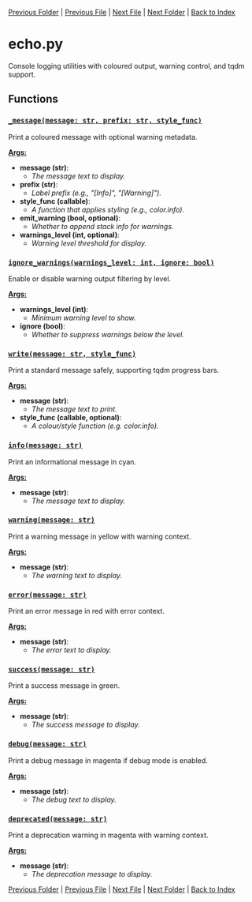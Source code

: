[Previous Folder](../tools/update_icons.md) | [Previous File](color.md) | [Next File](lua_helper.md) | [Next Folder](../vehicles/vehicle_article.md) | [Back to Index](../../index.md)

# echo.py

Console logging utilities with coloured output, warning control, and tqdm support.

## Functions

### [`_message(message: str, prefix: str, style_func)`](https://github.com/Vaileasys/pz-wiki_parser/blob/main/scripts/utils/echo.py#L12)

Print a coloured message with optional warning metadata.


<ins>**Args:**</ins>
  - **message (str)**:
      - _The message text to display._
  - **prefix (str)**:
      - _Label prefix (e.g., "[Info]", "[Warning]")._
  - **style_func (callable)**:
      - _A function that applies styling (e.g., color.info)._
  - **emit_warning (bool, optional)**:
      - _Whether to append stack info for warnings._
  - **warnings_level (int, optional)**:
      - _Warning level threshold for display._

### [`ignore_warnings(warnings_level: int, ignore: bool)`](https://github.com/Vaileasys/pz-wiki_parser/blob/main/scripts/utils/echo.py#L51)

Enable or disable warning output filtering by level.


<ins>**Args:**</ins>
  - **warnings_level (int)**:
      - _Minimum warning level to show._
  - **ignore (bool)**:
      - _Whether to suppress warnings below the level._

### [`write(message: str, style_func)`](https://github.com/Vaileasys/pz-wiki_parser/blob/main/scripts/utils/echo.py#L63)

Print a standard message safely, supporting tqdm progress bars.


<ins>**Args:**</ins>
  - **message (str)**:
      - _The message text to print._
  - **style_func (callable, optional)**:
      - _A colour/style function (e.g. color.info)._

### [`info(message: str)`](https://github.com/Vaileasys/pz-wiki_parser/blob/main/scripts/utils/echo.py#L78)

Print an informational message in cyan.


<ins>**Args:**</ins>
  - **message (str)**:
      - _The message text to display._

### [`warning(message: str)`](https://github.com/Vaileasys/pz-wiki_parser/blob/main/scripts/utils/echo.py#L87)

Print a warning message in yellow with warning context.


<ins>**Args:**</ins>
  - **message (str)**:
      - _The warning text to display._

### [`error(message: str)`](https://github.com/Vaileasys/pz-wiki_parser/blob/main/scripts/utils/echo.py#L96)

Print an error message in red with error context.


<ins>**Args:**</ins>
  - **message (str)**:
      - _The error text to display._

### [`success(message: str)`](https://github.com/Vaileasys/pz-wiki_parser/blob/main/scripts/utils/echo.py#L105)

Print a success message in green.


<ins>**Args:**</ins>
  - **message (str)**:
      - _The success message to display._

### [`debug(message: str)`](https://github.com/Vaileasys/pz-wiki_parser/blob/main/scripts/utils/echo.py#L114)

Print a debug message in magenta if debug mode is enabled.


<ins>**Args:**</ins>
  - **message (str)**:
      - _The debug text to display._

### [`deprecated(message: str)`](https://github.com/Vaileasys/pz-wiki_parser/blob/main/scripts/utils/echo.py#L127)

Print a deprecation warning in magenta with warning context.


<ins>**Args:**</ins>
  - **message (str)**:
      - _The deprecation message to display._



[Previous Folder](../tools/update_icons.md) | [Previous File](color.md) | [Next File](lua_helper.md) | [Next Folder](../vehicles/vehicle_article.md) | [Back to Index](../../index.md)

